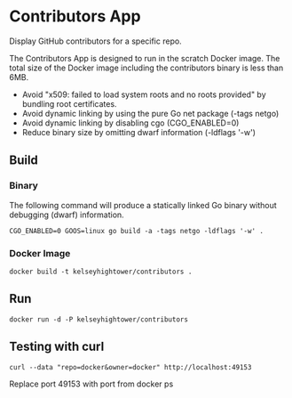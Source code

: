 # Contributors App

Display GitHub contributors for a specific repo.

The Contributors App is designed to run in the scratch Docker image. The total size of the Docker image including the contributors binary is less than 6MB.

- Avoid "x509: failed to load system roots and no roots provided" by bundling root certificates.
- Avoid dynamic linking by using the pure Go net package (-tags netgo)
- Avoid dynamic linking by disabling cgo (CGO_ENABLED=0)
- Reduce binary size by omitting dwarf information (-ldflags '-w')


## Build

### Binary

The following command will produce a statically linked Go binary without debugging (dwarf) information.

```
CGO_ENABLED=0 GOOS=linux go build -a -tags netgo -ldflags '-w' .
``` 

### Docker Image

```
docker build -t kelseyhightower/contributors .
```

## Run

```
docker run -d -P kelseyhightower/contributors
```

## Testing with curl

```
curl --data "repo=docker&owner=docker" http://localhost:49153
```

Replace port 49153 with port from docker ps
